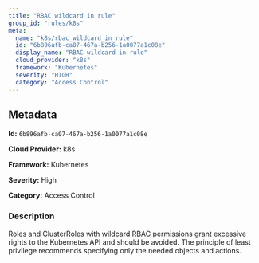 ```yaml
---
title: "RBAC wildcard in rule"
group_id: "rules/k8s"
meta:
  name: "k8s/rbac_wildcard_in_rule"
  id: "6b896afb-ca07-467a-b256-1a0077a1c08e"
  display_name: "RBAC wildcard in rule"
  cloud_provider: "k8s"
  framework: "Kubernetes"
  severity: "HIGH"
  category: "Access Control"
---
```

## Metadata

**Id:** `6b896afb-ca07-467a-b256-1a0077a1c08e`

**Cloud Provider:** k8s

**Framework:** Kubernetes

**Severity:** High

**Category:** Access Control

### Description

 Roles and ClusterRoles with wildcard RBAC permissions grant excessive rights to the Kubernetes API and should be avoided. The principle of least privilege recommends specifying only the needed objects and actions.
